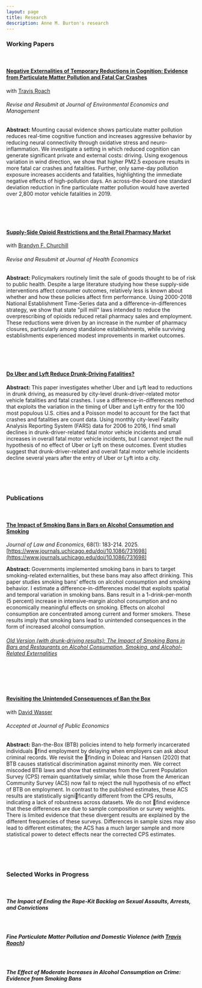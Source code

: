 ```yaml
---
layout: page
title: Research
description: Anne M. Burton's research
---
```

### Working Papers ###
<br/>

#### [Negative Externalities of Temporary Reductions in Cognition: Evidence from Particulate Matter Pollution and Fatal Car Crashes](https://annemburton.com/pages/working_papers/Burton_Roach_pollution.pdf)

with [Travis Roach](https://www.travisroach.xyz/)
###### Revise and Resubmit at <i> Journal of Environmental Economics and Management </i>

<strong> Abstract: </strong> Mounting causal evidence shows particulate matter pollution reduces real-time cognitive function and increases aggressive behavior by reducing neural connectivity through oxidative stress and neuro-inflammation. We investigate a setting in which reduced cognition can generate significant private and external costs: driving. Using exogenous variation in wind direction, we show that higher PM2.5 exposure results in more fatal car crashes and fatalities. Further, only same-day pollution exposure increases accidents and fatalities, highlighting the immediate negative effects of high-pollution days. An across-the-board one standard deviation reduction in fine particulate matter pollution would have averted over 2,800 motor vehicle fatalities in 2019.

<br/>
<br/>
<br/>

#### [Supply-Side Opioid Restrictions and the Retail Pharmacy Market](https://annemburton.com/pages/working_papers/BC-PillMills-2025-02-11.pdf)

with [Brandyn F. Churchill](https://brandynchurchill.com/)

###### Revise and Resubmit at <i> Journal of Health Economics </i>

<strong> Abstract: </strong> Policymakers routinely limit the sale of goods thought to be of risk to public health. Despite a large literature studying how these supply-side interventions affect consumer outcomes, relatively less is known about whether and how these policies affect firm performance. Using 2000-2018 National Establishment Time-Series data and a difference-in-differences strategy, we show that state "pill mill" laws intended to reduce the overprescribing of opioids reduced retail pharmacy sales and employment. These reductions were driven by an increase in the number of pharmacy closures, particularly among standalone establishments, while surviving establishments experienced modest improvements in market outcomes.

<br/>
<br/>
<br/>


#### [Do Uber and Lyft Reduce Drunk-Driving Fatalities?](https://annemburton.com/pages/working_papers/burton_2nd_year_paper_2021_08_20.pdf)

<strong> Abstract: </strong> This paper investigates whether Uber and Lyft lead to reductions in drunk driving, as measured by city-level drunk-driver-related motor vehicle fatalities and fatal crashes. I use a difference-in-differences method that exploits the variation in the timing of Uber and Lyft entry for the 100 most populous U.S. cities and a Poisson model to account for the fact that crashes and fatalities are count data. Using monthly city-level Fatality Analysis Reporting System (FARS) data for 2006 to 2016, I find small declines in drunk-driver-related fatal motor vehicle incidents and small increases in overall fatal motor vehicle incidents, but I cannot reject the null hypothesis of no effect of Uber or Lyft on these outcomes. Event studies suggest that drunk-driver-related and overall fatal motor vehicle incidents decline several years after the entry of Uber or Lyft into a city.

<br/>
<br/>
<br/>

### Publications ###

<br/>

#### [The Impact of Smoking Bans in Bars on Alcohol Consumption and Smoking](https://annemburton.com/pages/working_papers/Burton_smoking_bans.pdf) 
*Journal of Law and Economics*, 68(1): 183-214. 2025. [https://www.journals.uchicago.edu/doi/10.1086/731698](https://www.journals.uchicago.edu/doi/10.1086/731698)

<strong> Abstract: </strong> Governments implemented smoking bans in bars to target smoking-related externalities, but these bans may also affect drinking. This paper studies smoking bans’ effects on alcohol consumption and smoking behavior. I estimate a difference-in-differences model that exploits spatial and temporal variation in smoking bans. Bans result in a 1-drink-per-month (5 percent) increase in intensive-margin alcohol consumption and no economically meaningful effects on smoking. Effects on alcohol consumption are concentrated among current and former smokers. These results imply that smoking bans lead to unintended consequences in the form of increased alcohol consumption.


###### [Old Version (with drunk-driving results): The Impact of Smoking Bans in Bars and Restaurants on Alcohol Consumption, Smoking, and Alcohol-Related Externalities](https://annemburton.com/pages/working_papers/Burton_JMP_o.pdf)

<br/>
<br/>
<br/>

#### [Revisiting the Unintended Consequences of Ban the Box](https://annemburton.com/pages/working_papers/Burton_Wasser_BTB.pdf)

with [David Wasser](https://www.davidnwasser.com/)

###### Accepted at <i> Journal of Public Economics </i>

<strong> Abstract: </strong> Ban-the-Box (BTB) policies intend to help formerly incarcerated individuals find employment by delaying when employers can ask about criminal records. We revisit the finding in Doleac and Hansen (2020) that BTB causes statistical discrimination against minority men. We correct miscoded BTB laws and show that estimates from the Current Population Survey (CPS) remain quantitatively similar, while those from the American Community Survey (ACS) now fail to reject the null hypothesis of no effect of BTB on employment. In contrast to the published estimates, these ACS results are statistically significantly different from the CPS results, indicating a lack of robustness across datasets. We do not find evidence that these differences are due to sample composition or survey weights. There is limited evidence that these divergent results are explained by the different frequencies of these surveys. Differences in sample sizes may also lead to different estimates; the ACS has a much larger sample and more statistical power to detect effects near the corrected CPS estimates.

<!--<strong> Abstract: </strong> Smoking bans in bars and restaurants are one example of the many ways in which governments intervene to correct market failures such as externalities. These bans also represent a change in a non-price determinant of demand for alcohol consumed at bars, which could affect total alcohol consumption. This paper studies the effects of smoking bans on the amount and location of alcohol consumption, smoking, and alcohol-related externalities. I use a difference-in-differences method that exploits variation in the effective dates of smoking bans in bars and restaurants across cities, counties, and states. For individuals who drink, smoking bans result in an average increase in alcohol consumption of 1 drink per month. Occasional smokers drink an additional 2 drinks per month and former smokers drink 1 additional drink per month. These increases are entirely driven by changes in bar and restaurant alcohol consumption. Smoking bans have essentially no effect on extensive-margin smoking or violent crimes. They do, however, lead to a 4% increase in fatal drunk-driving crashes in areas with a high prevalence of smoking. Taken together, these results imply that smoking bans lead to unintended consequences in the form of increased alcohol consumption and drunk driving, making their net effect on social welfare ambiguous. -->

<br/>
<br/>
<br/>

### Selected Works in Progress ###

<br/>

##### The Impact of Ending the Rape-Kit Backlog on Sexual Assaults, Arrests, and Convictions

<br/>

##### Fine Particulate Matter Pollution and Domestic Violence (with [Travis Roach](https://www.travisroach.xyz/))

<br/>

##### The Effect of Moderate Increases in Alcohol Consumption on Crime: Evidence from Smoking Bans

<br/>


<!-- #### <u>Placeholder</u>
*Placeholder for working papers someday...* -->

<!--[click here for the most recent version of the paper]({{ BASE_PATH}}/pages/working_papers/sample-working-paper.pdf)-->


<!-- Note: this is how to write a comment in HTML. Everything in here won't show up on your webpage.-->

<!--
To increase the size of the title, use fewer # in front of the paper title.
To decrease the size of the title, use more #. 
To remove the italics, remove the * before and after the description
To remove the underline from the title, remove the <u> tags (<u> and </u>)
-->
